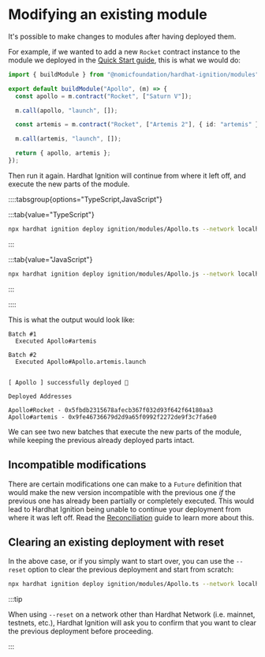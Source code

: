 # Modifying an existing module

It's possible to make changes to modules after having deployed them.

For example, if we wanted to add a new `Rocket` contract instance to the module we deployed in the [Quick Start guide](../getting-started/index.md#quick-start), this is what we would do:

```typescript
import { buildModule } from "@nomicfoundation/hardhat-ignition/modules";

export default buildModule("Apollo", (m) => {
  const apollo = m.contract("Rocket", ["Saturn V"]);

  m.call(apollo, "launch", []);

  const artemis = m.contract("Rocket", ["Artemis 2"], { id: "artemis" });

  m.call(artemis, "launch", []);

  return { apollo, artemis };
});
```

Then run it again. Hardhat Ignition will continue from where it left off, and execute the new parts of the module.

::::tabsgroup{options="TypeScript,JavaScript"}

:::tab{value="TypeScript"}

```sh
npx hardhat ignition deploy ignition/modules/Apollo.ts --network localhost
```

:::

:::tab{value="JavaScript"}

```sh
npx hardhat ignition deploy ignition/modules/Apollo.js --network localhost
```

:::

::::

This is what the output would look like:

```
Batch #1
  Executed Apollo#artemis

Batch #2
  Executed Apollo#Apollo.artemis.launch


[ Apollo ] successfully deployed 🚀

Deployed Addresses

Apollo#Rocket - 0x5fbdb2315678afecb367f032d93f642f64180aa3
Apollo#artemis - 0x9fe46736679d2d9a65f0992f2272de9f3c7fa6e0
```

We can see two new batches that execute the new parts of the module, while keeping the previous already deployed parts intact.

## Incompatible modifications

There are certain modifications one can make to a `Future` definition that would make the new version incompatible with the previous one _if_ the previous one has already been partially or completely executed. This would lead to Hardhat Ignition being unable to continue your deployment from where it was left off. Read the [Reconciliation](../advanced/reconciliation.md) guide to learn more about this.

## Clearing an existing deployment with reset

In the above case, or if you simply want to start over, you can use the `--reset` option to clear the previous deployment and start from scratch:

```sh
npx hardhat ignition deploy ignition/modules/Apollo.ts --network localhost --reset
```

:::tip

When using `--reset` on a network other than Hardhat Network (i.e. mainnet, testnets, etc.), Hardhat Ignition will ask you to confirm that you want to clear the previous deployment before proceeding.

:::
